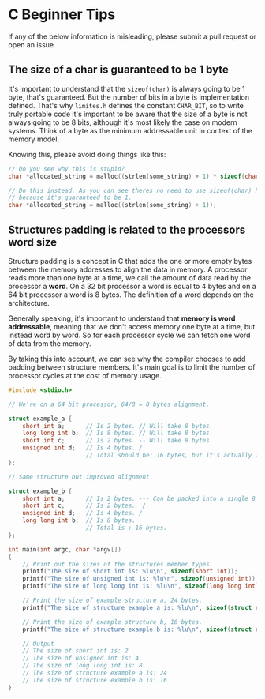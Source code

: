 # C Beginner Tips

If any of the below information is misleading, please submit a pull request or
open an issue.

## The size of a char is guaranteed to be 1 byte

It's important to understand that the `sizeof(char)` is always going to be 1
byte, that's guaranteed. But the number of bits in a byte is implementation
defined. That's why `limites.h` defines the constant `CHAR_BIT`, so to write
truly portable code it's important to be aware that the size of a byte is not
always going to be 8 bits, although it's most likely the case on modern
systems. Think of a byte as the minimum addressable unit in context of the
memory model.

Knowing this, please avoid doing things like this:

```C
// Do you see why this is stupid?
char *allocated_string = malloc((strlen(some_string) + 1) * sizeof(char));

// Do this instead. As you can see theres no need to use sizeof(char) here,
// because it's guaranteed to be 1.
char *allocated_string = malloc((strlen(some_string) + 1));
```

## Structures padding is related to the processors word size

Structure padding is a concept in C that adds the one or more empty bytes
between the memory addresses to align the data in memory. A processor reads
more than one byte at a time, we call the amount of data read by the processor
a **word**. On a 32 bit processor a word is equal to 4 bytes and on a 64 bit
processor a word is 8 bytes. The definition of a word depends on the
architecture.

Generally speaking, it's important to understand that **memory is word
addressable**, meaning that we don't access memory one byte at a time, but
instead word by word. So for each processor cycle we can fetch one word of data
from the memory.

By taking this into account, we can see why the compiler chooses to add padding
between structure members. It's main goal is to limit the number of processor
cycles at the cost of memory usage.

```C
#include <stdio.h>

// We're on a 64 bit processor, 64/8 = 8 bytes alignment.

struct example_a {
    short int a;      // Is 2 bytes. // Will take 8 bytes.
    long long int b;  // Is 8 bytes. // Will take 8 bytes.
    short int c;      // Is 2 bytes. -- Will take 8 bytes
    unsigned int d;   // Is 4 bytes. /
                      // Total should be: 16 bytes, but it's actually 24 bytes.
};

// Same structure but improved alignment.

struct example_b {
    short int a;      // Is 2 bytes. --- Can be packed into a single 8 bytes.
    short int c;      // Is 2 bytes.  /
    unsigned int d;   // Is 4 bytes. /
    long long int b;  // Is 8 bytes.
                      // Total is : 16 bytes.
};

int main(int argc, char *argv[])
{
    // Print out the sizes of the structures member types.
    printf("The size of short int is: %lu\n", sizeof(short int));
    printf("The size of unsigned int is: %lu\n", sizeof(unsigned int));
    printf("The size of long long int is: %lu\n", sizeof(long long int));

    // Print the size of example structure a, 24 bytes.
    printf("The size of structure example a is: %lu\n", sizeof(struct example_a));

    // Print the size of example structure b, 16 bytes.
    printf("The size of structure example b is: %lu\n", sizeof(struct example_b));

    // Output
    // The size of short int is: 2
    // The size of unsigned int is: 4
    // The size of long long int is: 8
    // The size of structure example a is: 24
    // The size of structure example b is: 16
}
```
